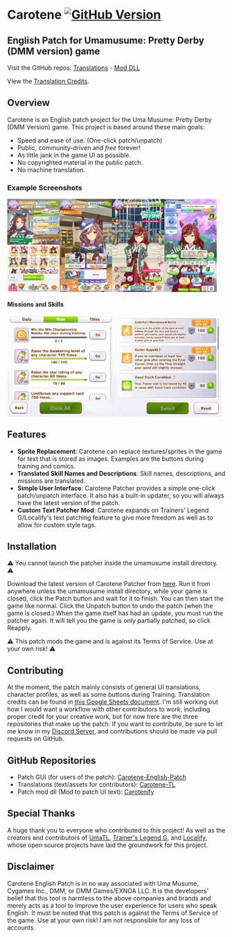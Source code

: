 # Carotene [![GitHub Version](https://img.shields.io/github/v/release/KevinVG207/Uma-Carotene-English-Patch?label=GitHub&style=flat-square)](https://github.com/KevinVG207/Uma-Carotene-English-Patch/releases/latest)

## English Patch for Umamusume: Pretty Derby (DMM version) game

Visit the GitHub repos: [Translations](https://github.com/KevinVG207/Uma-Carotene-TL) - [Mod DLL](https://github.com/KevinVG207/Uma-Carotenify)

View the [Translation Credits](https://docs.google.com/spreadsheets/d/1NTGzdvDuab0gaSi6Yt8CBSchxDXCbrkSsxPESXCHCaU/edit?usp=sharing).

## Overview

Carotene is an English patch project for the Uma Musume: Pretty Derby (DMM Version) game. This project is based around these main goals:

- Speed and ease of use. (One-click patch/unpatch)
- Public, community-driven and *free* forever!
- As little jank in the game UI as possible.
- No copyrighted material in the public patch.
- No machine translation.

### Example Screenshots

<div style="display: flex;">
    <img src="/images/awakening.jpg" alt="Awakening screen" style="width: 24%;">
    <img src="/images/story.jpg" alt="Home - Story screen" style="width: 24%;">
    <img src="/images/home.jpg" alt="Home screen" style="width: 24%;">
    <img src="/images/training.jpg" alt="Training screen" style="width: 24%;">
</div>

#### Missions and Skills

<div style="display: flex;">
    <img src="/images/missions.jpg" alt="mission" style="width: 49%;">
    <img src="/images/skills.jpg" alt="mission" style="width: 49%;">
</div>

## Features

- **Sprite Replacement**: Carotene can replace textures/sprites in the game for text that is stored as images. Examples are the buttons during training and comics.
- **Translated Skill Names and Descriptions**: Skill names, descriptions, and missions are translated.
- **Simple User Interface**: Carotene Patcher provides a simple one-click patch/unpatch interface. It also has a built-in updater, so you will always have the latest version of the patch.
- **Custom Text Patcher Mod**: Carotene expands on Trainers' Legend G/Localify's text patching feature to give more freedom as well as to allow for custom style tags.

## Installation

⚠️ You cannot launch the patcher inside the umamusume install directory. ⚠️

Download the latest version of Carotene Patcher from [here](https://github.com/KevinVG207/Uma-Carotene-English-Patch/releases/latest/download/CarotenePatcher.exe). Run it from anywhere unless the umamusume install directory, while your game is closed, click the Patch button and wait for it to finish. You can then start the game like normal. Click the Unpatch button to undo the patch (when the game is closed.) When the game itself has had an update, you must run the patcher again. It will tell you the game is only partially patched, so click Reapply.

⚠️ This patch mods the game and is against its Terms of Service. Use at your own risk! ⚠️

## Contributing

At the moment, the patch mainly consists of general UI translations, character profiles, as well as some buttons during Training. Translation credits can be found in [this Google Sheets document](https://docs.google.com/spreadsheets/d/1NTGzdvDuab0gaSi6Yt8CBSchxDXCbrkSsxPESXCHCaU/edit?usp=sharing). I'm still working out how I would want a workflow with other contributors to work, including proper credit for your creative work, but for now here are the three repositories that make up the patch. If you want to contribute, be sure to let me know in my [Discord Server](https://discord.gg/wvGHW65C6A), and contributions should be made via pull requests on GitHub.

## GitHub Repositories

- Patch GUI (for users of the patch): [Carotene-English-Patch](https://github.com/KevinVG207/Uma-Carotene-English-Patch)
- Translations (text/assets for contributors): [Carotene-TL](https://github.com/KevinVG207/Uma-Carotene-TL)
- Patch mod dll (Mod to patch UI text): [Carotenify](https://github.com/KevinVG207/Uma-Carotenify)

## Special Thanks

A huge thank you to everyone who contributed to this project! As well as the creators and contributors of [UmaTL](https://github.com/noccu/umamusu-translate), [Trainer's Legend G](https://github.com/MinamiChiwa/Trainers-Legend-G), and [Localify](https://github.com/GEEKiDoS/umamusume-localify), whose open source projects have laid the groundwork for this project.

## Disclaimer

Carotene English Patch is in no way associated with Uma Musume, Cygames Inc., DMM, or DMM Games/EXNOA LLC. It is the developers' belief that this tool is harmless to the above companies and brands and merely acts as a tool to improve the user experience for users who speak English. It must be noted that this patch is against the Terms of Service of the game. Use at your own risk! I am not responsible for any loss of accounts.
